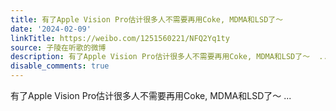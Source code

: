 ```yaml
---
title: 有了Apple Vision Pro估计很多人不需要再用Coke, MDMA和LSD了～
date: '2024-02-09'
linkTitle: https://weibo.com/1251560221/NFQ2Yq1ty
source: 子陵在听歌的微博
description: 有了Apple Vision Pro估计很多人不需要再用Coke, MDMA和LSD了～  ...
disable_comments: true
---
```

有了Apple Vision Pro估计很多人不需要再用Coke, MDMA和LSD了～  ...